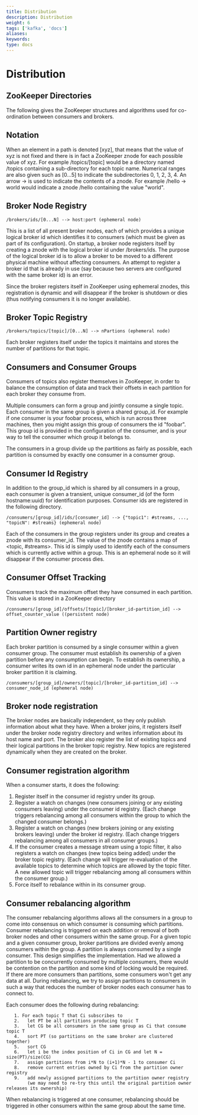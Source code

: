 ```yaml
---
title: Distribution
description: Distribution
weight: 6
tags: ['kafka', 'docs']
aliases: 
keywords: 
type: docs
---
```


# Distribution

## ZooKeeper Directories

The following gives the ZooKeeper structures and algorithms used for co-ordination between consumers and brokers. 

## Notation

When an element in a path is denoted [xyz], that means that the value of xyz is not fixed and there is in fact a ZooKeeper znode for each possible value of xyz. For example /topics/[topic] would be a directory named /topics containing a sub-directory for each topic name. Numerical ranges are also given such as [0...5] to indicate the subdirectories 0, 1, 2, 3, 4. An arrow -> is used to indicate the contents of a znode. For example /hello -> world would indicate a znode /hello containing the value "world". 

## Broker Node Registry
    
    
    /brokers/ids/[0...N] --> host:port (ephemeral node)
    

This is a list of all present broker nodes, each of which provides a unique logical broker id which identifies it to consumers (which must be given as part of its configuration). On startup, a broker node registers itself by creating a znode with the logical broker id under /brokers/ids. The purpose of the logical broker id is to allow a broker to be moved to a different physical machine without affecting consumers. An attempt to register a broker id that is already in use (say because two servers are configured with the same broker id) is an error. 

Since the broker registers itself in ZooKeeper using ephemeral znodes, this registration is dynamic and will disappear if the broker is shutdown or dies (thus notifying consumers it is no longer available). 

## Broker Topic Registry
    
    
    /brokers/topics/[topic]/[0...N] --> nPartions (ephemeral node)
    

Each broker registers itself under the topics it maintains and stores the number of partitions for that topic. 

## Consumers and Consumer Groups

Consumers of topics also register themselves in ZooKeeper, in order to balance the consumption of data and track their offsets in each partition for each broker they consume from. 

Multiple consumers can form a group and jointly consume a single topic. Each consumer in the same group is given a shared group_id. For example if one consumer is your foobar process, which is run across three machines, then you might assign this group of consumers the id "foobar". This group id is provided in the configuration of the consumer, and is your way to tell the consumer which group it belongs to. 

The consumers in a group divide up the partitions as fairly as possible, each partition is consumed by exactly one consumer in a consumer group. 

## Consumer Id Registry

In addition to the group_id which is shared by all consumers in a group, each consumer is given a transient, unique consumer_id (of the form hostname:uuid) for identification purposes. Consumer ids are registered in the following directory. 
    
    
    /consumers/[group_id]/ids/[consumer_id] --> {"topic1": #streams, ..., "topicN": #streams} (ephemeral node)
    

Each of the consumers in the group registers under its group and creates a znode with its consumer_id. The value of the znode contains a map of <topic, #streams>. This id is simply used to identify each of the consumers which is currently active within a group. This is an ephemeral node so it will disappear if the consumer process dies. 

## Consumer Offset Tracking

Consumers track the maximum offset they have consumed in each partition. This value is stored in a ZooKeeper directory 
    
    
    /consumers/[group_id]/offsets/[topic]/[broker_id-partition_id] --> offset_counter_value ((persistent node)
    

## Partition Owner registry

Each broker partition is consumed by a single consumer within a given consumer group. The consumer must establish its ownership of a given partition before any consumption can begin. To establish its ownership, a consumer writes its own id in an ephemeral node under the particular broker partition it is claiming. 
    
    
    /consumers/[group_id]/owners/[topic]/[broker_id-partition_id] --> consumer_node_id (ephemeral node)
    

## Broker node registration

The broker nodes are basically independent, so they only publish information about what they have. When a broker joins, it registers itself under the broker node registry directory and writes information about its host name and port. The broker also register the list of existing topics and their logical partitions in the broker topic registry. New topics are registered dynamically when they are created on the broker. 

## Consumer registration algorithm

When a consumer starts, it does the following: 

  1. Register itself in the consumer id registry under its group. 
  2. Register a watch on changes (new consumers joining or any existing consumers leaving) under the consumer id registry. (Each change triggers rebalancing among all consumers within the group to which the changed consumer belongs.) 
  3. Register a watch on changes (new brokers joining or any existing brokers leaving) under the broker id registry. (Each change triggers rebalancing among all consumers in all consumer groups.) 
  4. If the consumer creates a message stream using a topic filter, it also registers a watch on changes (new topics being added) under the broker topic registry. (Each change will trigger re-evaluation of the available topics to determine which topics are allowed by the topic filter. A new allowed topic will trigger rebalancing among all consumers within the consumer group.)
  5. Force itself to rebalance within in its consumer group. 



## Consumer rebalancing algorithm

The consumer rebalancing algorithms allows all the consumers in a group to come into consensus on which consumer is consuming which partitions. Consumer rebalancing is triggered on each addition or removal of both broker nodes and other consumers within the same group. For a given topic and a given consumer group, broker partitions are divided evenly among consumers within the group. A partition is always consumed by a single consumer. This design simplifies the implementation. Had we allowed a partition to be concurrently consumed by multiple consumers, there would be contention on the partition and some kind of locking would be required. If there are more consumers than partitions, some consumers won't get any data at all. During rebalancing, we try to assign partitions to consumers in such a way that reduces the number of broker nodes each consumer has to connect to. 

Each consumer does the following during rebalancing: 
    
    
       1. For each topic T that Ci subscribes to 
       2.   let PT be all partitions producing topic T
       3.   let CG be all consumers in the same group as Ci that consume topic T
       4.   sort PT (so partitions on the same broker are clustered together)
       5.   sort CG
       6.   let i be the index position of Ci in CG and let N = size(PT)/size(CG)
       7.   assign partitions from i*N to (i+1)*N - 1 to consumer Ci
       8.   remove current entries owned by Ci from the partition owner registry
       9.   add newly assigned partitions to the partition owner registry
            (we may need to re-try this until the original partition owner releases its ownership)
    

When rebalancing is triggered at one consumer, rebalancing should be triggered in other consumers within the same group about the same time. 
